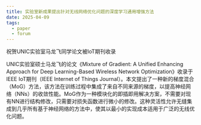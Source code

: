 ```yaml
---
title: 实验室新成果提出针对无线网络优化问题的深度学习通用增强方法
date: 2025-04-09
tags:
  - paper
  - forum
---
```


祝贺UNIC实验室马龙飞同学论文被IoT期刊收录

<!--more-->

UNIC实验室硕士马龙飞的论文《Mixture of Gradient: A Unified Enhancing Approach for Deep Learning-Based Wireless Network Optimization》收录于IEEE IoT期刊（IEEE Internet of Things Journal）。本文提出了一种新的梯度混合（MoG）方法，该方法在训练过程中集成了来自不同来源的梯度，以提高神经网络（NNs）的收敛性能。MoG作为一种模块化的即插即用解决方案，不需要对现有NN进行结构修改，只需要对损失函数进行微小的修改。这种灵活性允许无缝集成到几乎所有基于神经网络的方法中，使其以最小的实现成本适用于广泛的无线优化问题。
